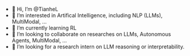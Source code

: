 - 👋 Hi, I’m @TianheL
- 👀 I’m interested in Artifical Intelligence, including NLP (LLMs), MultiModal, ...
- 🌱 I’m currently learning RL
- 💞️ I’m looking to collaborate on researches on LLMs, Autonomous Agents, MultiModal, ...
- 🤔 I’m looking for a research intern on LLM reasoning or interpretability.
